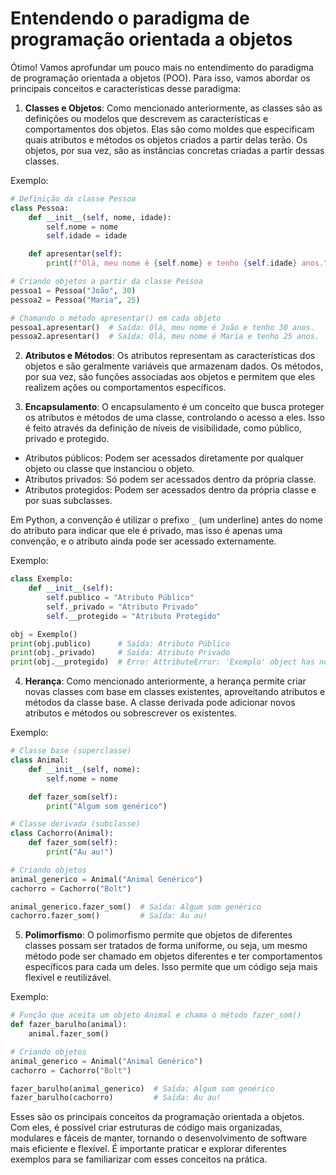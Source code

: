 # Entendendo o paradigma de programação orientada a objetos

Ótimo! Vamos aprofundar um pouco mais no entendimento do paradigma de programação orientada a objetos (POO). Para isso, vamos abordar os principais conceitos e características desse paradigma:

1. **Classes e Objetos**: Como mencionado anteriormente, as classes são as definições ou modelos que descrevem as características e comportamentos dos objetos. Elas são como moldes que especificam quais atributos e métodos os objetos criados a partir delas terão. Os objetos, por sua vez, são as instâncias concretas criadas a partir dessas classes.

Exemplo:
```python
# Definição da classe Pessoa
class Pessoa:
    def __init__(self, nome, idade):
        self.nome = nome
        self.idade = idade

    def apresentar(self):
        print(f"Olá, meu nome é {self.nome} e tenho {self.idade} anos.")

# Criando objetos a partir da classe Pessoa
pessoa1 = Pessoa("João", 30)
pessoa2 = Pessoa("Maria", 25)

# Chamando o método apresentar() em cada objeto
pessoa1.apresentar()  # Saída: Olá, meu nome é João e tenho 30 anos.
pessoa2.apresentar()  # Saída: Olá, meu nome é Maria e tenho 25 anos.
```

2. **Atributos e Métodos**: Os atributos representam as características dos objetos e são geralmente variáveis que armazenam dados. Os métodos, por sua vez, são funções associadas aos objetos e permitem que eles realizem ações ou comportamentos específicos.

3. **Encapsulamento**: O encapsulamento é um conceito que busca proteger os atributos e métodos de uma classe, controlando o acesso a eles. Isso é feito através da definição de níveis de visibilidade, como público, privado e protegido.

- Atributos públicos: Podem ser acessados diretamente por qualquer objeto ou classe que instanciou o objeto.
- Atributos privados: Só podem ser acessados dentro da própria classe.
- Atributos protegidos: Podem ser acessados dentro da própria classe e por suas subclasses.

Em Python, a convenção é utilizar o prefixo `_` (um underline) antes do nome do atributo para indicar que ele é privado, mas isso é apenas uma convenção, e o atributo ainda pode ser acessado externamente.

Exemplo:
```python
class Exemplo:
    def __init__(self):
        self.publico = "Atributo Público"
        self._privado = "Atributo Privado"
        self.__protegido = "Atributo Protegido"

obj = Exemplo()
print(obj.publico)      # Saída: Atributo Público
print(obj._privado)     # Saída: Atributo Privado
print(obj.__protegido)  # Erro: AttributeError: 'Exemplo' object has no attribute '__protegido'
```

4. **Herança**: Como mencionado anteriormente, a herança permite criar novas classes com base em classes existentes, aproveitando atributos e métodos da classe base. A classe derivada pode adicionar novos atributos e métodos ou sobrescrever os existentes.

Exemplo:
```python
# Classe base (superclasse)
class Animal:
    def __init__(self, nome):
        self.nome = nome

    def fazer_som(self):
        print("Algum som genérico")

# Classe derivada (subclasse)
class Cachorro(Animal):
    def fazer_som(self):
        print("Au au!")

# Criando objetos
animal_generico = Animal("Animal Genérico")
cachorro = Cachorro("Bolt")

animal_generico.fazer_som()  # Saída: Algum som genérico
cachorro.fazer_som()         # Saída: Au au!
```

5. **Polimorfismo**: O polimorfismo permite que objetos de diferentes classes possam ser tratados de forma uniforme, ou seja, um mesmo método pode ser chamado em objetos diferentes e ter comportamentos específicos para cada um deles. Isso permite que um código seja mais flexível e reutilizável.

Exemplo:
```python
# Função que aceita um objeto Animal e chama o método fazer_som()
def fazer_barulho(animal):
    animal.fazer_som()

# Criando objetos
animal_generico = Animal("Animal Genérico")
cachorro = Cachorro("Bolt")

fazer_barulho(animal_generico)  # Saída: Algum som genérico
fazer_barulho(cachorro)         # Saída: Au au!
```

Esses são os principais conceitos da programação orientada a objetos. Com eles, é possível criar estruturas de código mais organizadas, modulares e fáceis de manter, tornando o desenvolvimento de software mais eficiente e flexível. É importante praticar e explorar diferentes exemplos para se familiarizar com esses conceitos na prática.